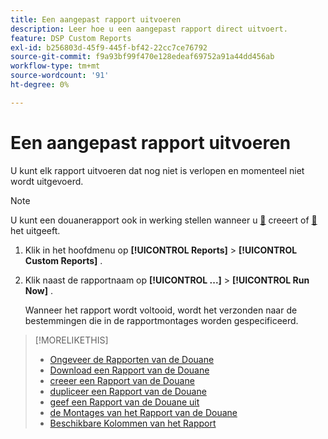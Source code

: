 ```yaml
---
title: Een aangepast rapport uitvoeren
description: Leer hoe u een aangepast rapport direct uitvoert.
feature: DSP Custom Reports
exl-id: b256803d-45f9-445f-bf42-22cc7ce76792
source-git-commit: f9a93bf99f470e128edeaf69752a91a44dd456ab
workflow-type: tm+mt
source-wordcount: '91'
ht-degree: 0%

---
```


# Een aangepast rapport uitvoeren

U kunt elk rapport uitvoeren dat nog niet is verlopen en momenteel niet wordt uitgevoerd.

>[!NOTE]
>
>U kunt een douanerapport ook in werking stellen wanneer u [&#128279;](report-create.md) creeert of [&#128279;](report-edit.md) het uitgeeft.

1. Klik in het hoofdmenu op **[!UICONTROL Reports]** > **[!UICONTROL Custom Reports]** .

1. Klik naast de rapportnaam op **[!UICONTROL ...]** > **[!UICONTROL Run Now]** .

   Wanneer het rapport wordt voltooid, wordt het verzonden naar de bestemmingen die in de rapportmontages worden gespecificeerd.

>[!MORELIKETHIS]
>
>* [ Ongeveer de Rapporten van de Douane ](/help/dsp/reports/report-about.md)
>* [ Download een Rapport van de Douane ](/help/dsp/reports/report-download.md)
>* [ creeer een Rapport van de Douane ](/help/dsp/reports/report-create.md)
>* [ dupliceer een Rapport van de Douane ](/help/dsp/reports/report-copy.md)
>* [ geef een Rapport van de Douane uit ](/help/dsp/reports/report-edit.md)
>* [ de Montages van het Rapport van de Douane ](/help/dsp/reports/report-settings.md)
>* [ Beschikbare Kolommen van het Rapport ](/help/dsp/reports/report-columns.md)
